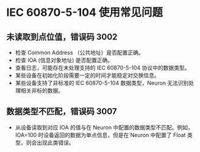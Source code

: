 # IEC 60870-5-104 使用常见问题

## 未读取到点位值，错误码 3002
* 检查 Common Address （公共地址）是否配置正确。
* 检查 IOA (信息对象地址) 是否配置正确。
* 查看日志，可能存在未处理支持的 IEC 60870-5-104 协议中的数据类型。
* 某些设备在初始化阶段需要一定的时间才能稳定对交换信息。
* 某些设备支持了非标准的 IEC 60870-5-104 数据类型，Neuron 无法识别处理相关非标的数据。 

## 数据类型不匹配，错误码 3007
* 从设备读取到对应 IOA 的值与在 Neuron 中配置的数据类型不匹配。例如，IOA=100 时设备返回的数据为单点信息，但是在 Neuron 中配置了 Float 类型，则会出现此类错误。
